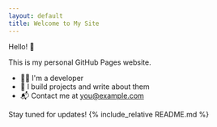 ```yaml
---
layout: default
title: Welcome to My Site
---
```


Hello! 👋

This is my personal GitHub Pages website.

- 🧑‍💻 I'm a developer
- 📁 I build projects and write about them
- 📬 Contact me at [you@example.com](mailto:you@example.com)

Stay tuned for updates!
{% include_relative README.md %}
